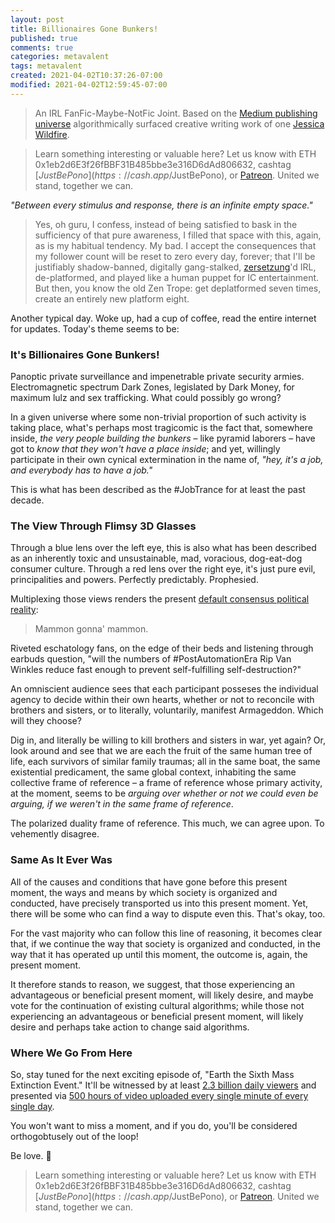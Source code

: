 ```yaml
---
layout: post
title: Billionaires Gone Bunkers!
published: true
comments: true
categories: metavalent
tags: metavalent
created: 2021-04-02T10:37:26-07:00
modified: 2021-04-02T12:59:45-07:00
---
```


> An IRL FanFic-Maybe-NotFic Joint. Based on the [Medium publishing universe](https://link.medium.com/HvPPQJai8eb) algorithmically surfaced creative writing work of one [Jessica Wildfire](https://JessicaLexicus.medium.com/).

> Learn something interesting or valuable here? Let us know with ETH 0x1eb2d6E3f26fBBF31B485bbe3e316D6dAd806632, cashtag [$JustBePono](https://cash.app/$JustBePono), or [Patreon](https://patreon.com/metavalent). United we stand, together we can.

_"Between every stimulus and response, there is an infinite empty space."_

> Yes, oh guru, I confess, instead of being satisfied to bask in the sufficiency of that pure awareness, I filled that space with this, again, as is my habitual tendency. My bad. I accept the consequences that my follower count will be reset to zero every day, forever; that I'll be justifiably shadow-banned, digitally gang-stalked, [zersetzung](https://en.m.wikipedia.org/wiki/Zersetzung)'d IRL, de-platformed, and played like a human puppet for IC entertainment. But then, you know the old Zen Trope: get deplatformed seven times, create an entirely new platform eight.

Another typical day. Woke up, had a cup of coffee, read the entire internet for updates. Today's theme seems to be:

### It's Billionaires Gone Bunkers! 

Panoptic private surveillance and impenetrable private security armies. Electromagnetic spectrum Dark Zones, legislated by Dark Money, for maximum lulz and sex trafficking. What could possibly go wrong?

In a given universe where some non-trivial proportion of such activity is taking place, what's perhaps most tragicomic is the fact that, somewhere inside, _the very people building the bunkers_ – like pyramid laborers – have got to _know that they won't have a place inside_; and yet, willingly participate in their own cynical extermination in the name of, _"hey, it's a job, and everybody *has* to have a job."_

This is what has been described as the #JobTrance for at least the past decade.

### The View Through Flimsy 3D Glasses

Through a blue lens over the left eye, this is also what has been described as an inherently toxic and unsustainable, mad, voracious, dog-eat-dog consumer culture. Through a red lens over the right eye, it's just pure evil, principalities and powers. Perfectly predictably. Prophesied.

Multiplexing those views renders the present [default consensus political reality](https://metavalent.com/metavalent/2021/03/26/21-05-15-Clarifying-Confusion.html):

> Mammon gonna' mammon.

Riveted eschatology fans, on the edge of their beds and listening through earbuds question, "will the numbers of #PostAutomationEra Rip Van Winkles reduce fast enough to prevent self-fulfilling self-destruction?"

An omniscient audience sees that each participant posseses the individual agency to decide within their own hearts, whether or not to reconcile with brothers and sisters, or to literally, voluntarily, manifest Armageddon. Which will they choose?

Dig in, and literally be willing to kill brothers and sisters in war, yet again? Or, look around and see that we are each the fruit of the same human tree of life, each survivors of similar family traumas; all in the same boat, the same existential predicament, the same global context, inhabiting the same collective frame of reference &ndash; a frame of reference whose primary activity, at the moment, seems to be _arguing over whether or not we could even be arguing, if we weren't in the same frame of reference_.

The polarized duality frame of reference. This much, we can agree upon. To vehemently disagree.

### Same As It Ever Was

All of the causes and conditions that have gone before this present moment, the ways and means by which society is organized and conducted, have precisely transported us into this present moment. Yet, there will be some who can find a way to dispute even this. That's okay, too.

For the vast majority who can follow this line of reasoning, it becomes clear that, if we continue the way that society is organized and conducted, in the way that it has operated up until this moment, the outcome is, again, the present moment.

It therefore stands to reason, we suggest, that those experiencing an advantageous or beneficial present moment, will likely desire, and maybe vote for the continuation of existing cultural algorithms; while those not experiencing an advantageous or beneficial present moment, will likely desire and perhaps take action to change said algorithms.

### Where We Go From Here

So, stay tuned for the next exciting episode of, "Earth the Sixth Mass Extinction Event." It'll be witnessed by at least [2.3 billion daily viewers](https://www.oberlo.com/blog/youtube-statistics) and presented via [500 hours of video uploaded every single minute of every single day](https://www.oberlo.com/blog/youtube-statistics).

You won't want to miss a moment, and if you do, you'll be considered orthogobtusely out of the loop!

Be love. :sparkling_heart:

> Learn something interesting or valuable here? Let us know with ETH 0x1eb2d6E3f26fBBF31B485bbe3e316D6dAd806632, cashtag [$JustBePono](https://cash.app/$JustBePono), or [Patreon](https://patreon.com/metavalent). United we stand, together we can.